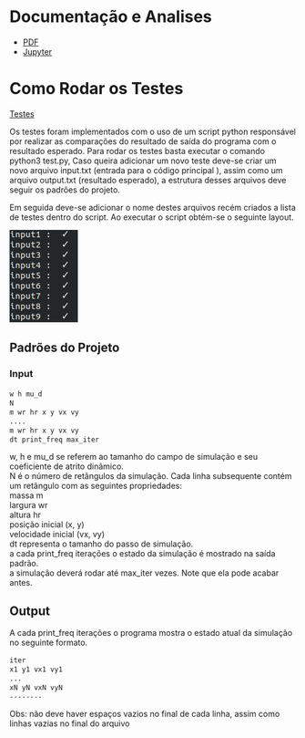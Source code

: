 # Documentação e Analises
* [PDF](https://github.com/Leostayner/Simulation2DPhysics/blob/master/relatorio.pdf)
* [Jupyter](https://github.com/Leostayner/Simulation2DPhysics/tree/master/jupyter/)


# Como Rodar os Testes
  [Testes](https://github.com/Leostayner/Simulation2DPhysics/tree/master/test/)
  
  Os testes foram implementados com o uso de um script python responsável por realizar as comparações do resultado de saída do programa com o resultado esperado. Para rodar os testes basta executar o comando python3 test.py, Caso queira adicionar um novo teste deve-se criar um novo arquivo input.txt (entrada para o código principal ), assim como um arquivo output.txt (resultado esperado), a estrutura desses arquivos deve seguir os padrões do projeto.

Em seguida deve-se adicionar o nome destes arquivos recém criados a lista de testes dentro do script. Ao executar o script obtém-se o seguinte layout.

![img1](./imgs/img1.png)


## Padrões do Projeto
### Input
```
w h mu_d
N
m wr hr x y vx vy 
.... 
m wr hr x y vx vy 
dt print_freq max_iter
```
w, h e mu_d se referem ao tamanho do campo de simulação e seu coeficiente de atrito dinâmico.  
N é o número de retângulos da simulação. 
Cada linha subsequente contém um retângulo com as seguintes propriedades:  
massa m  
largura wr  
altura hr  
posição inicial (x, y)  
velocidade inicial (vx, vy)  
dt representa o tamanho do passo de simulação.  
a cada print_freq iterações o estado da simulação é mostrado na saída padrão.  
a simulação deverá rodar até max_iter vezes. Note que ela pode acabar antes.  

## Output
A cada print_freq iterações o programa mostra o estado atual da simulação no seguinte formato.  
```
iter
x1 y1 vx1 vy1
...
xN yN vxN vyN
--------
```
Obs: não deve haver espaços vazios no final de cada linha, assim como linhas vazias no final do arquivo



